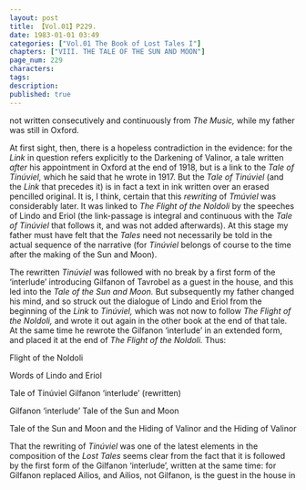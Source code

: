 ```yaml
---
layout: post
title: 【Vol.01】P229.
date: 1983-01-01 03:49
categories: ["Vol.01 The Book of Lost Tales I"]
chapters: ["VIII. THE TALE OF THE SUN AND MOON"]
page_num: 229
characters: 
tags: 
description: 
published: true
---
```


<p style="text-indent: 0;">
not written consecutively and continuously from <I>The Music,</I> while my father was still in Oxford.
</p>

At first sight, then, there is a hopeless contradiction in the evidence: for the <I>Link</I> in question refers explicitly to the Darkening of Valinor, a tale written <I>after</I> his appointment in Oxford at the end of 1918, but is a link to the <I>Tale of Tinúviel,</I> which he said that he wrote in 1917. But the <I>Tale of Tinúviel</I> (and the <I>Link</I> that precedes it) is in fact a text in ink written over an erased pencilled original. It is, I think, certain that this <I>rewriting</I> of <I>Tmúviel</I> was considerably later. It was linked to <I>The Flight of the Noldoli</I> by the speeches of Lindo and Eriol (the link-passage is integral and continuous with the <I>Tale of Tinúviel</I> that follows it, and was not added afterwards). At this stage my father must have felt that the <I>Tales</I> need not necessarily be told in the actual sequence of the narrative (for <I>Tinúviel</I> belongs of course to the time after the making of the Sun and Moon).

The rewritten <I>Tinúviel</I> was followed with no break by a first form of the ‘interlude’ introducing Gilfanon of Tavrobel as a guest in the house, and this led into the <I>Tale of the Sun and Moon.</I> But subsequently my father changed his mind, and so struck out the dialogue of Lindo and Eriol from the beginning of the <I>Link</I> to <I>Tinúviel,</I> which was not now to follow <I>The Flight of the Noldoli,</I> and wrote it out again in the other book at the end of that tale. At the same time he rewrote the Gilfanon ‘interlude’ in an extended form, and placed it at the end of <I>The Flight of the Noldoli.</I> Thus:

Flight of the Noldoli

Words of Lindo and Eriol

Tale of Tinúviel Gilfanon ‘interlude’ (rewritten)

Gilfanon ‘interlude’ Tale of the Sun and Moon

Tale of the Sun and Moon and the Hiding of Valinor and the Hiding of Valinor

That the rewriting of <I>Tinúviel</I> was one of the latest elements in the composition of the <I>Lost Tales</I> seems clear from the fact that it is followed by the first form of the Gilfanon ‘interlude’, written at the same time: for Gilfanon replaced Ailios, and Ailios, not Gilfanon, is the guest in the house in

